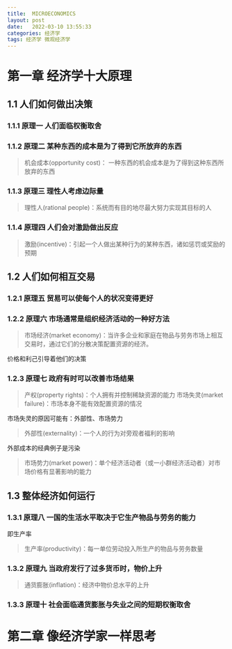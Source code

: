 ```yaml
---
title:  MICROECONOMICS     
layout: post  
date:   2022-03-10 13:55:33    
categories: 经济学    
tags: 经济学 微观经济学
---
```


# 第一章 经济学十大原理

## 1.1 人们如何做出决策

### 1.1.1 原理一 人们面临权衡取舍

### 1.1.2 原理二 某种东西的成本是为了得到它所放弃的东西

> 机会成本(opportunity cost)： 一种东西的机会成本是为了得到这种东西所放弃的东西

### 1.1.3 原理三 理性人考虑边际量

> 理性人(rational people)：系统而有目的地尽最大努力实现其目标的人

### 1.1.4 原理四 人们会对激励做出反应

> 激励(incentive)：引起一个人做出某种行为的某种东西，诸如惩罚或奖励的预期

## 1.2 人们如何相互交易

### 1.2.1 原理五 贸易可以使每个人的状况变得更好

### 1.2.2 原理六 市场通常是组织经济活动的一种好方法

> 市场经济(market economy)：当许多企业和家庭在物品与劳务市场上相互交易时，通过它们的分散决策配置资源的经济。

价格和利己引导着他们的决策

### 1.2.3 原理七 政府有时可以改善市场结果

> 产权(property rights)：个人拥有并控制稀缺资源的能力
> 市场失灵(market failure)：市场本身不能有效配置资源的情况

市场失灵的原因可能有：外部性、市场势力

> 外部性(externality)：一个人的行为对旁观者福利的影响

外部成本的经典例子是污染

> 市场势力(market power)：单个经济活动者（或一小群经济活动者）对市场价格有显著影响的能力

## 1.3 整体经济如何运行

### 1.3.1 原理八 一国的生活水平取决于它生产物品与劳务的能力

即生产率

> 生产率(productivity)：每一单位劳动投入所生产的物品与劳务数量

### 1.3.2 原理九 当政府发行了过多货币时，物价上升

> 通货膨胀(inflation)：经济中物价总水平的上升

### 1.3.3 原理十 社会面临通货膨胀与失业之间的短期权衡取舍

# 第二章 像经济学家一样思考


